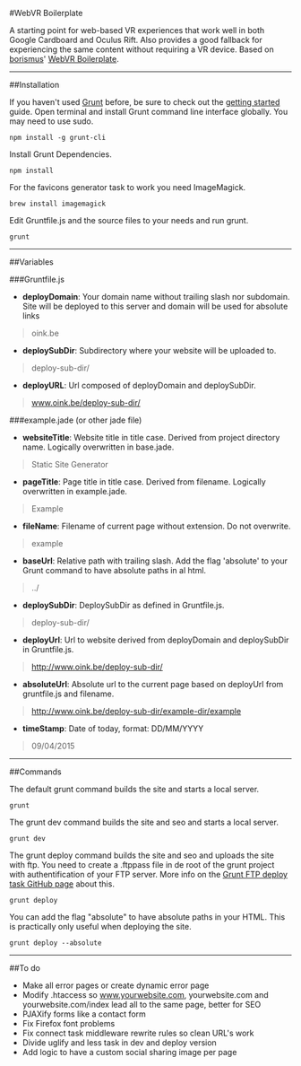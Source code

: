 #WebVR Boilerplate

A starting point for web-based VR experiences that work well in both Google Cardboard and Oculus Rift. Also provides a good fallback for experiencing the same content without requiring a VR device. Based on [borismus](https://github.com/borismus)' [WebVR Boilerplate](https://github.com/borismus/webvr-boilerplate).

*****

##Installation

If you haven't used [Grunt](http://gruntjs.com/) before, be sure to check out the [getting started](http://gruntjs.com/getting-started) guide. Open terminal and install Grunt command line interface globally. You may need to use sudo.
```
npm install -g grunt-cli
```

Install Grunt Dependencies.
```
npm install
```

For the favicons generator task to work you need ImageMagick.
```
brew install imagemagick
```

Edit Gruntfile.js and the source files to your needs and run grunt.
```
grunt
```

*****

##Variables

###Gruntfile.js
- **deployDomain**: Your domain name without trailing slash nor subdomain. Site will be deployed to this server and domain will be used for absolute links
> oink.be
- **deploySubDir**: Subdirectory where your website will be uploaded to.
> deploy-sub-dir/
- **deployURL**: Url composed of deployDomain and deploySubDir.
> www.oink.be/deploy-sub-dir/

###example.jade (or other jade file)
- **websiteTitle**: Website title in title case. Derived from project directory name. Logically overwritten in base.jade.
> Static Site Generator
- **pageTitle**: Page title in title case. Derived from filename. Logically overwritten in example.jade.
> Example
- **fileName**: Filename of current page without extension. Do not overwrite.
> example
- **baseUrl**: Relative path with trailing slash. Add the flag 'absolute' to your Grunt command to have absolute paths in al html.
> ../
- **deploySubDir**: DeploySubDir as defined in Gruntfile.js.
> deploy-sub-dir/
- **deployUrl**: Url to website derived from deployDomain and deploySubDir in Gruntfile.js.
> http://www.oink.be/deploy-sub-dir/
- **absoluteUrl**: Absolute url to the current page based on deployUrl from gruntfile.js and filename.
> http://www.oink.be/deploy-sub-dir/example-dir/example
- **timeStamp**: Date of today, format: DD/MM/YYYY
> 09/04/2015

*****

##Commands

The default grunt command builds the site and starts a local server.
```
grunt
```

The grunt dev command builds the site and seo and starts a local server.
```
grunt dev
```

The grunt deploy command builds the site and seo and uploads the site with ftp. You need to create a .ftppass file in de root of the grunt project with authentification of your FTP server. More info on the [Grunt FTP deploy task GitHub page](https://github.com/zonak/grunt-ftp-deploy) about this.
```
grunt deploy
```

You can add the flag "absolute" to have absolute paths in your HTML. This is practically only useful when deploying the site.
```
grunt deploy --absolute
```

*****

##To do
- Make all error pages or create dynamic error page
- Modify .htaccess so www.yourwebsite.com, yourwebsite.com and yourwebsite.com/index lead all to the same page, better for SEO
- PJAXify forms like a contact form
- Fix Firefox font problems
- Fix connect task middleware rewrite rules so clean URL's work
- Divide uglify and less task in dev and deploy version
- Add logic to have a custom social sharing image per page